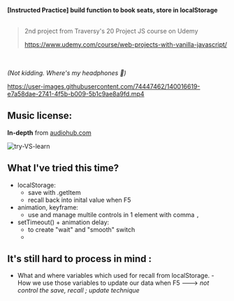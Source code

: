 **[Instructed Practice] build function to book seats, store in localStorage**
<br/><br/> 
> 2nd project from Traversy's 20 Project JS course on Udemy
> 
> https://www.udemy.com/course/web-projects-with-vanilla-javascript/

<br/><br/> 
_(Not kidding. Where's my headphones 🗿)_

https://user-images.githubusercontent.com/74447462/140016619-e7a58dae-2741-4f5b-b009-5b1c9ae8a9fd.mp4


## Music license:
**In-depth** from [audiohub.com](https://audiohub.com/song/in-depth)

![try-VS-learn](https://user-images.githubusercontent.com/74447462/140016622-faff4d57-daae-4363-a83e-fbdc50e1c2cd.png)

## What I've tried this time?

 - localStorage:
	 - save with .getItem
	 - recall back into inital value when F5
- animation, keyframe:
	- use and manage multile controls in 1 element with comma `,`
- setTimeout() + animation delay:
	- to create "wait" and "smooth" switch 
	- 
## It's still hard to process in mind :
   - What and where variables which used for recall from localStorage. 
	- How we use those variables to update our data when F5
	---> *not control the save, recall ; update technique*

